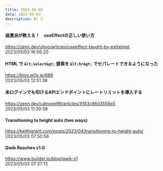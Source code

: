 ```yaml
---
title: 2023-05-03
date: 2023-05-03
description: B! 5
---
```


#### 過激派が教える！　useEffectの正しい使い方
https://zenn.dev/uhyo/articles/useeffect-taught-by-extremist<br>
2023/05/03 16:56:20<br>


#### HTML で `&lt;select&gt;` 要素を `&lt;hr&gt;` でセパレートできるようになった
https://blog.w0s.jp/688<br>
2023/05/03 12:51:38<br>


#### 未ログインでも叩けるAPIエンドポイントにレートリミットを導入する
https://zenn.dev/catnose99/articles/9183c86d3558e5<br>
2023/05/03 11:39:38<br>


#### Transitioning to height auto (two ways)
https://keithjgrant.com/posts/2023/04/transitioning-to-height-auto/<br>
2023/05/03 07:50:56<br>


#### Qwik Reaches v1.0
https://www.builder.io/blog/qwik-v1<br>
2023/05/03 07:37:13<br>


